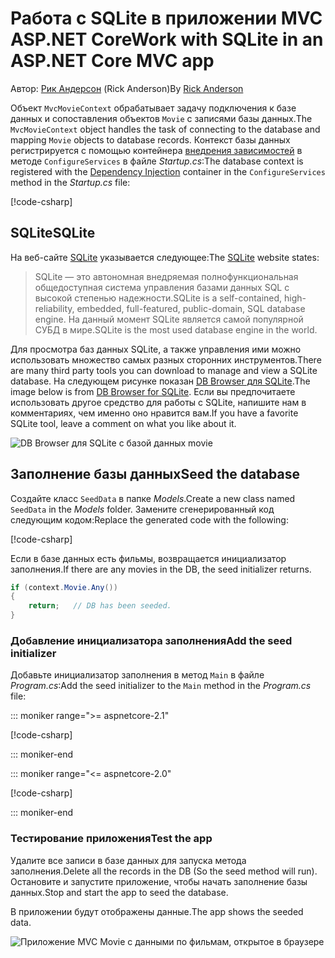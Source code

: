 # <a name="work-with-sqlite-in-an-aspnet-core-mvc-app"></a><span data-ttu-id="d872b-101">Работа с SQLite в приложении MVC ASP.NET Core</span><span class="sxs-lookup"><span data-stu-id="d872b-101">Work with SQLite in an ASP.NET Core MVC app</span></span>

<span data-ttu-id="d872b-102">Автор: [Рик Андерсон](https://twitter.com/RickAndMSFT) (Rick Anderson)</span><span class="sxs-lookup"><span data-stu-id="d872b-102">By [Rick Anderson](https://twitter.com/RickAndMSFT)</span></span>

<span data-ttu-id="d872b-103">Объект `MvcMovieContext` обрабатывает задачу подключения к базе данных и сопоставления объектов `Movie` с записями базы данных.</span><span class="sxs-lookup"><span data-stu-id="d872b-103">The `MvcMovieContext` object handles the task of connecting to the database and mapping `Movie` objects to database records.</span></span> <span data-ttu-id="d872b-104">Контекст базы данных регистрируется с помощью контейнера [внедрения зависимостей](xref:fundamentals/dependency-injection) в методе `ConfigureServices` в файле *Startup.cs*:</span><span class="sxs-lookup"><span data-stu-id="d872b-104">The database context is registered with the [Dependency Injection](xref:fundamentals/dependency-injection) container in the `ConfigureServices` method in the *Startup.cs* file:</span></span>

[!code-csharp[](~/tutorials/first-mvc-app-xplat/start-mvc/sample/MvcMovie/Startup.cs?name=snippet2&highlight=6-8)]

## <a name="sqlite"></a><span data-ttu-id="d872b-105">SQLite</span><span class="sxs-lookup"><span data-stu-id="d872b-105">SQLite</span></span>

<span data-ttu-id="d872b-106">На веб-сайте [SQLite](https://www.sqlite.org/) указывается следующее:</span><span class="sxs-lookup"><span data-stu-id="d872b-106">The [SQLite](https://www.sqlite.org/) website states:</span></span>

> <span data-ttu-id="d872b-107">SQLite — это автономная внедряемая полнофункциональная общедоступная система управления базами данных SQL с высокой степенью надежности.</span><span class="sxs-lookup"><span data-stu-id="d872b-107">SQLite is a self-contained, high-reliability, embedded, full-featured, public-domain, SQL database engine.</span></span> <span data-ttu-id="d872b-108">На данный момент SQLite является самой популярной СУБД в мире.</span><span class="sxs-lookup"><span data-stu-id="d872b-108">SQLite is the most used database engine in the world.</span></span>

<span data-ttu-id="d872b-109">Для просмотра баз данных SQLite, а также управления ими можно использовать множество самых разных сторонних инструментов.</span><span class="sxs-lookup"><span data-stu-id="d872b-109">There are many third party tools you can download to manage and view a SQLite database.</span></span> <span data-ttu-id="d872b-110">На следующем рисунке показан [DB Browser для SQLite](http://sqlitebrowser.org/).</span><span class="sxs-lookup"><span data-stu-id="d872b-110">The image below is from [DB Browser for SQLite](http://sqlitebrowser.org/).</span></span> <span data-ttu-id="d872b-111">Если вы предпочитаете использовать другое средство для работы с SQLite, напишите нам в комментариях, чем именно оно нравится вам.</span><span class="sxs-lookup"><span data-stu-id="d872b-111">If you have a favorite SQLite tool, leave a comment on what you like about it.</span></span>

![DB Browser для SQLite с базой данных movie](~/tutorials/first-mvc-app-xplat/working-with-sql/_static/dbb.png)

## <a name="seed-the-database"></a><span data-ttu-id="d872b-113">Заполнение базы данных</span><span class="sxs-lookup"><span data-stu-id="d872b-113">Seed the database</span></span>

<span data-ttu-id="d872b-114">Создайте класс `SeedData` в папке *Models*.</span><span class="sxs-lookup"><span data-stu-id="d872b-114">Create a new class named `SeedData` in the *Models* folder.</span></span> <span data-ttu-id="d872b-115">Замените сгенерированный код следующим кодом:</span><span class="sxs-lookup"><span data-stu-id="d872b-115">Replace the generated code with the following:</span></span>

[!code-csharp[](~/tutorials/first-mvc-app/start-mvc/sample/MvcMovie/Models/SeedData.cs?name=snippet_1)]

<span data-ttu-id="d872b-116">Если в базе данных есть фильмы, возвращается инициализатор заполнения.</span><span class="sxs-lookup"><span data-stu-id="d872b-116">If there are any movies in the DB, the seed initializer returns.</span></span>

```csharp
if (context.Movie.Any())
{
    return;   // DB has been seeded.
}
```

<a name="si"></a>
### <a name="add-the-seed-initializer"></a><span data-ttu-id="d872b-117">Добавление инициализатора заполнения</span><span class="sxs-lookup"><span data-stu-id="d872b-117">Add the seed initializer</span></span>

<span data-ttu-id="d872b-118">Добавьте инициализатор заполнения в метод `Main` в файле *Program.cs*:</span><span class="sxs-lookup"><span data-stu-id="d872b-118">Add the seed initializer to the `Main` method in the *Program.cs* file:</span></span>

::: moniker range=">= aspnetcore-2.1"

[!code-csharp[](~/tutorials/first-mvc-app/start-mvc/sample/MvcMovie21/Program.cs)]

::: moniker-end

::: moniker range="<= aspnetcore-2.0"

[!code-csharp[](~/tutorials/first-mvc-app/start-mvc/sample/MvcMovie/Program.cs?highlight=6,16-32)]

::: moniker-end

### <a name="test-the-app"></a><span data-ttu-id="d872b-119">Тестирование приложения</span><span class="sxs-lookup"><span data-stu-id="d872b-119">Test the app</span></span>

<span data-ttu-id="d872b-120">Удалите все записи в базе данных для запуска метода заполнения.</span><span class="sxs-lookup"><span data-stu-id="d872b-120">Delete all the records in the DB (So the seed method will run).</span></span> <span data-ttu-id="d872b-121">Остановите и запустите приложение, чтобы начать заполнение базы данных.</span><span class="sxs-lookup"><span data-stu-id="d872b-121">Stop and start the app to seed the database.</span></span>
   
<span data-ttu-id="d872b-122">В приложении будут отображены данные.</span><span class="sxs-lookup"><span data-stu-id="d872b-122">The app shows the seeded data.</span></span>

![Приложение MVC Movie с данными по фильмам, открытое в браузере](~/tutorials/first-mvc-app/working-with-sql/_static/m55.png)

